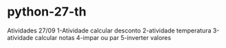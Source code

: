 # python-27-th
Atividades 27/09
1-Atividade calcular desconto
2-atividade temperatura
3-atividade calcular notas
4-impar ou par
5-inverter valores
